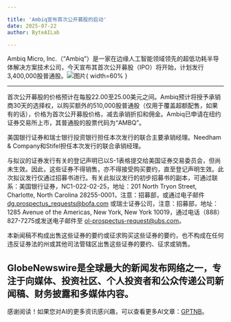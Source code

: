 ```yaml
---

title: 'Ambiq宣布首次公开募股的启动'
date: 2025-07-22
author: ByteAILab

---
```


Ambiq Micro, Inc.（“Ambiq”）是一家在边缘人工智能领域领先的超低功耗半导体解决方案技术公司，今天宣布其首次公开募股（IPO）将开始，计划发行3,400,000股普通股。![图片](https://ai-techpark.com/wp-content/uploads/Ambiq-Announces.jpg){ width=60% }

---
首次公开募股的价格预计在每股22.00至25.00美元之间。Ambiq预计将授予承销商30天的选择权，以购买额外的510,000股普通股（仅用于覆盖超额配售，如果有的话），价格为首次公开募股价格，减去承销折扣和佣金。Ambiq已申请在纽约证券交易所上市，其普通股的股票代码为“AMBQ”。

美国银行证券和瑞士银行投资银行担任本次发行的联合主要承销经理。Needham & Company和Stifel担任本次发行的联合承销经理。

与拟议的证券发行有关的登记声明已以S-1表格提交给美国证券交易委员会，但尚未生效。因此，这些证券不得销售，亦不得接受购买要约，直至登记声明生效。此次拟议发行仅通过招募书进行。有关此拟议发行的初步招募书的副本，可通过联系：美国银行证券，NC1-022-02-25，地址：201 North Tryon Street, Charlotte, North Carolina 28255-0001，注意：招募部，或通过电子邮件 dg.prospectus_requests@bofa.com 或瑞士证券公司，注意：招募部，地址：1285 Avenue of the Americas, New York, New York 10019，通过电话（888）827-7275或发送电子邮件至 ol-prospectus-request@ubs.com。

本新闻稿不构成出售这些证券的要约或征求购买这些证券的要约，也不构成在任何违反证券法的州或其他司法管辖区出售这些证券的要约、征求或销售。

GlobeNewswire是全球最大的新闻发布网络之一，专注于向媒体、投资社区、个人投资者和公众传递公司新闻稿、财务披露和多媒体内容。
---
感谢阅读！如果您对AI的更多资讯感兴趣，可以查看更多AI文章：[GPTNB](https://gptnb.com)。